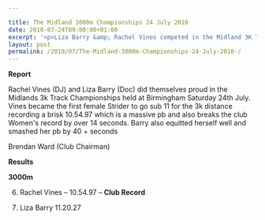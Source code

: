 ```yaml
---

title: The Midland 3000m Championships 24 July 2010
date: 2010-07-24T09:00:00+01:00
excerpt: '<p>Liza Barry &amp; Rachel Vines competed in the Midland 3K Track Championships in Birmingham. Click the link below to see how they got on, Brendan Ward (Club Chairman) Midland 3000m champs 24 July 2010 Photos Report Results</p>'
layout: post
permalink: /2010/07/The-Midland-3000m-Championships-24-July-2010-/
---
```

<a name="Report"></a>

**Report**

<!-- ****** Add report under this line ************** -->Rachel Vines (DJ) and Liza Barry (Doc) did themselves proud in the Midlands 3k Track Championships held at Birmingham Saturday 24th July. Vines became the first female Strider to go sub 11 for the 3k distance recording a brisk 10.54.97 which is a massive pb and also breaks the club Women's record by over 14 seconds. Barry also equitted herself well and smashed her pb by 40 + seconds 

Brendan Ward (Club Chairman)

<a name="Results"></a>

**Results**

<!-- ****** Add results under this line ************** -->

  
**3000m**

6. Rachel Vines &#8211; 10.54.97 &#8211; **Club Record**

7. Liza Barry 11.20.27 

<!-- END OF EDITABLE REGION - do not add anything under beyond this point -->